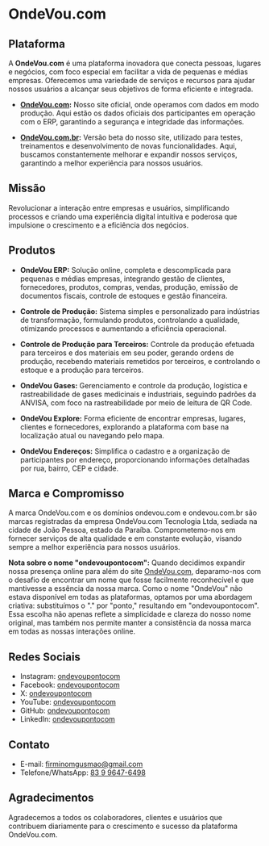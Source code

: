 # OndeVou.com

## Plataforma

A **OndeVou.com** é uma plataforma inovadora que conecta pessoas, lugares e negócios, com foco especial em facilitar a vida de pequenas e médias empresas. Oferecemos uma variedade de serviços e recursos para ajudar nossos usuários a alcançar seus objetivos de forma eficiente e integrada.

- **[OndeVou.com](https://ondevou.com):** Nosso site oficial, onde operamos com dados em modo produção. Aqui estão os dados oficiais dos participantes em operação com o ERP, garantindo a segurança e integridade das informações.

- **[OndeVou.com.br](https://ondevou.com.br):** Versão beta do nosso site, utilizado para testes, treinamentos e desenvolvimento de novas funcionalidades. Aqui, buscamos constantemente melhorar e expandir nossos serviços, garantindo a melhor experiência para nossos usuários.

## Missão

Revolucionar a interação entre empresas e usuários, simplificando processos e criando uma experiência digital intuitiva e poderosa que impulsione o crescimento e a eficiência dos negócios.

## Produtos

- **OndeVou ERP:** Solução online, completa e descomplicada para pequenas e médias empresas, integrando gestão de clientes, fornecedores, produtos, compras, vendas, produção, emissão de documentos fiscais, controle de estoques e gestão financeira.
  
- **Controle de Produção:** Sistema simples e personalizado para indústrias de transformação, formulando produtos, controlando a qualidade, otimizando processos e aumentando a eficiência operacional.
  
- **Controle de Produção para Terceiros:** Controle da produção efetuada para terceiros e dos materiais em seu poder, gerando ordens de produção, recebendo materiais remetidos por terceiros, e controlando o estoque e a produção para terceiros.

- **OndeVou Gases:** Gerenciamento e controle da produção, logística e rastreabilidade de gases medicinais e industriais, seguindo padrões da ANVISA, com foco na rastreabilidade por meio de leitura de QR Code.

- **OndeVou Explore:** Forma eficiente de encontrar empresas, lugares, clientes e fornecedores, explorando a plataforma com base na localização atual ou navegando pelo mapa.

- **OndeVou Endereços:** Simplifica o cadastro e a organização de participantes por endereço, proporcionando informações detalhadas por rua, bairro, CEP e cidade.

## Marca e Compromisso

A marca OndeVou.com e os domínios ondevou.com e ondevou.com.br são marcas registradas da empresa OndeVou.com Tecnologia Ltda, sediada na cidade de João Pessoa, estado da Paraíba. Comprometemo-nos em fornecer serviços de alta qualidade e em constante evolução, visando sempre a melhor experiência para nossos usuários.

**Nota sobre o nome "ondevoupontocom":**
Quando decidimos expandir nossa presença online para além do site [OndeVou.com](https://ondevou.com), deparamo-nos com o desafio de encontrar um nome que fosse facilmente reconhecível e que mantivesse a essência da nossa marca. Como o nome "OndeVou" não estava disponível em todas as plataformas, optamos por uma abordagem criativa: substituímos o "." por "ponto," resultando em "ondevoupontocom". Essa escolha não apenas reflete a simplicidade e clareza do nosso nome original, mas também nos permite manter a consistência da nossa marca em todas as nossas interações online.

## Redes Sociais

- Instagram: [ondevoupontocom](https://instagram.com/ondevoupontocom)
- Facebook: [ondevoupontocom](https://facebook.com/ondevoupontocom)
- X: [ondevoupontocom](https://x.com/ondevoupontocom)
- YouTube: [ondevoupontocom](https://youtube.com/ondevoupontocom)
- GitHub: [ondevoupontocom](https://github.com/ondevoupontocom)
- LinkedIn: [ondevoupontocom](https://linkedin.com/company/ondevoupontocom)

## Contato

- E-mail: firminomgusmao@gmail.com
- Telefone/WhatsApp: [83 9 9647-6498](https://wa.me/5583996476498)

## Agradecimentos

Agradecemos a todos os colaboradores, clientes e usuários que contribuem diariamente para o crescimento e sucesso da plataforma OndeVou.com.
